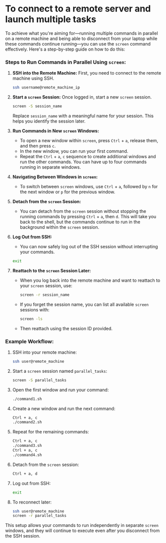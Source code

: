# To connect to a remote server and launch multiple tasks
To achieve what you're aiming for—running multiple commands in parallel on a remote machine and being able to disconnect from your laptop while these commands continue running—you can use the `screen` command effectively. Here's a step-by-step guide on how to do this:

### Steps to Run Commands in Parallel Using `screen`:

1. **SSH into the Remote Machine:**
   First, you need to connect to the remote machine using SSH.
   ```bash
   ssh username@remote_machine_ip
   ```

2. **Start a `screen` Session:**
   Once logged in, start a new `screen` session.
   ```bash
   screen -S session_name
   ```
   Replace `session_name` with a meaningful name for your session. This helps you identify the session later.

3. **Run Commands in New `screen` Windows:**
   - To open a new window within `screen`, press `Ctrl` + `a`, release them, and then press `c`.
   - In the new window, you can run your first command.
   - Repeat the `Ctrl` + `a`, `c` sequence to create additional windows and run the other commands. You can have up to four commands running in separate windows.

4. **Navigating Between Windows in `screen`:**
   - To switch between `screen` windows, use `Ctrl` + `a`, followed by `n` for the next window or `p` for the previous window.

5. **Detach from the `screen` Session:**
   - You can detach from the `screen` session without stopping the running commands by pressing `Ctrl` + `a`, then `d`. This will take you back to the shell, but the commands continue to run in the background within the `screen` session.

6. **Log Out from SSH:**
   - You can now safely log out of the SSH session without interrupting your commands.
   ```bash
   exit
   ```

7. **Reattach to the `screen` Session Later:**
   - When you log back into the remote machine and want to reattach to your `screen` session, use:
     ```bash
     screen -r session_name
     ```
   - If you forget the session name, you can list all available `screen` sessions with:
     ```bash
     screen -ls
     ```
   - Then reattach using the session ID provided.

### Example Workflow:

1. SSH into your remote machine:
   ```bash
   ssh user@remote_machine
   ```

2. Start a `screen` session named `parallel_tasks`:
   ```bash
   screen -S parallel_tasks
   ```

3. Open the first window and run your command:
   ```bash
   ./command1.sh
   ```

4. Create a new window and run the next command:
   ```bash
   Ctrl + a, c
   ./command2.sh
   ```

5. Repeat for the remaining commands:
   ```bash
   Ctrl + a, c
   ./command3.sh
   Ctrl + a, c
   ./command4.sh
   ```

6. Detach from the `screen` session:
   ```bash
   Ctrl + a, d
   ```

7. Log out from SSH:
   ```bash
   exit
   ```

8. To reconnect later:
   ```bash
   ssh user@remote_machine
   screen -r parallel_tasks
   ```

This setup allows your commands to run independently in separate `screen` windows, and they will continue to execute even after you disconnect from the SSH session.